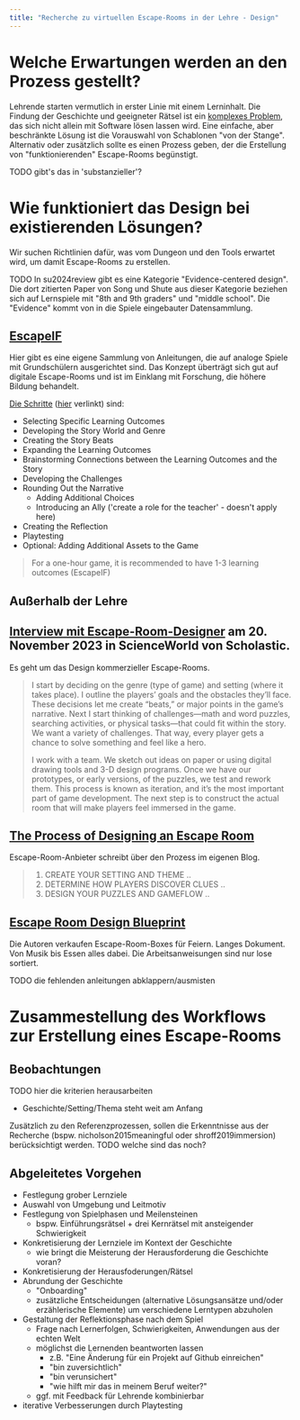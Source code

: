 ```yaml
---
title: "Recherche zu virtuellen Escape-Rooms in der Lehre - Design"
---
```


# Welche Erwartungen werden an den Prozess gestellt?

Lehrende starten vermutlich in erster Linie mit einem Lerninhalt. Die Findung der Geschichte und geeigneter Rätsel ist ein [komplexes Problem](https://de.wikipedia.org/wiki/Komplexes_Problem), das sich nicht allein mit Software lösen lassen wird. Eine einfache, aber beschränkte Lösung ist die Vorauswahl von Schablonen "von der Stange". Alternativ oder zusätzlich sollte es einen Prozess geben, der die Erstellung von "funktionierenden" Escape-Rooms begünstigt.

TODO gibt's das in 'substanzieller'?

# Wie funktioniert das Design bei existierenden Lösungen?

Wir suchen Richtlinien dafür, was vom Dungeon und den Tools erwartet wird, um damit Escape-Rooms zu erstellen.

TODO In su2024review gibt es eine Kategorie "Evidence-centered design". Die dort zitierten Paper von Song und Shute aus dieser Kategorie beziehen sich auf Lernspiele mit "8th and 9th graders" und "middle school". Die "Evidence" kommt von in die Spiele eingebauter Datensammlung.

## [EscapeIF](#escapeif)

Hier gibt es eine eigene Sammlung von Anleitungen, die auf analoge Spiele mit Grundschülern ausgerichtet sind. Das Konzept überträgt sich gut auf digitale Escape-Rooms und ist im Einklang mit Forschung, die höhere Bildung behandelt.

[Die Schritte](https://docs.google.com/document/d/1Xgsuv-6KgIfou8HrvkBkf414iZuuy4qaj1oenZYdaTs/edit#heading=h.81iim33prqjb) ([hier](https://www.becauseplaymatters.com/escapeif) verlinkt) sind:

- Selecting Specific Learning Outcomes
- Developing the Story World and Genre
- Creating the Story Beats
- Expanding the Learning Outcomes
- Brainstorming Connections between the Learning Outcomes and the Story
- Developing the Challenges
- Rounding Out the Narrative
  - Adding Additional Choices
  - Introducing an Ally ('create a role for the teacher' - doesn't apply here)
- Creating the Reflection
- Playtesting
- Optional: Adding Additional Assets to the Game

> For a one-hour game, it is recommended to have 1-3 learning outcomes (EscapeIF)

## Außerhalb der Lehre

## [Interview mit Escape-Room-Designer](https://static1.squarespace.com/static/62bc928cda86cf2dcc7f378d/t/65a85086591a9e1f2a897b2b/1705529482357/CoolJobsEscapeRoom.pdf) am 20. November 2023 in ScienceWorld von Scholastic.

Es geht um das Design kommerzieller Escape-Rooms.

> I start by deciding on the genre (type of game) and setting (where it takes place). I outline the players’ goals and the obstacles they’ll face. These decisions let me create “beats,” or major points in the game’s narrative. Next I start thinking of challenges—math and word puzzles, searching activities, or physical tasks—that could fit within the story. We want a variety of challenges. That way, every player gets a chance to solve something and feel like a hero.
>
> I work with a team. We sketch out ideas on paper or using digital drawing tools and 3-D design programs. Once we have our prototypes, or early versions, of the puzzles, we test and rework them. This process is known as iteration, and it’s the most important part of game development. The next step is to construct the actual room that will make players feel immersed in the game.

## [The Process of Designing an Escape Room](https://reddoorescape.com/blog-the-process-of-designing-an-escape-room/)

Escape-Room-Anbieter schreibt über den Prozess im eigenen Blog.

> 1. CREATE YOUR SETTING AND THEME
> ..
> 2. DETERMINE HOW PLAYERS DISCOVER CLUES
> ..
> 3. DESIGN YOUR PUZZLES AND GAMEFLOW
> ..

## [Escape Room Design Blueprint](https://lockpaperscissors.co/escape-room-design-blueprint)

Die Autoren verkaufen Escape-Room-Boxes für Feiern. Langes Dokument. Von Musik bis Essen alles dabei.
Die Arbeitsanweisungen sind nur lose sortiert.

TODO die fehlenden anleitungen abklappern/ausmisten

# Zusammestellung des Workflows zur Erstellung eines Escape-Rooms

## Beobachtungen

TODO hier die kriterien herausarbeiten
- Geschichte/Setting/Thema steht weit am Anfang

Zusätzlich zu den Referenzprozessen, sollen die Erkenntnisse aus der Recherche (bspw. nicholson2015meaningful oder shroff2019immersion) berücksichtigt werden.
TODO welche sind das noch?

## <a name="approach"></a> Abgeleitetes Vorgehen

- Festlegung grober Lernziele
- Auswahl von Umgebung und Leitmotiv
- Festlegung von Spielphasen und Meilensteinen
  - bspw. Einführungsrätsel + drei Kernrätsel mit ansteigender Schwierigkeit
- Konkretisierung der Lernziele im Kontext der Geschichte
  - wie bringt die Meisterung der Herausforderung die Geschichte voran?
- Konkretisierung der Herausfoderungen/Rätsel
- Abrundung der Geschichte
  - "Onboarding"
  - zusätzliche Entscheidungen (alternative Lösungsansätze und/oder erzählerische Elemente) um verschiedene Lerntypen abzuholen
- Gestaltung der Reflektionsphase nach dem Spiel
  - Frage nach Lernerfolgen, Schwierigkeiten, Anwendungen aus der echten Welt
  - möglichst die Lernenden beantworten lassen
    - z.B. "Eine Änderung für ein Projekt auf Github einreichen"
    - "bin zuversichtlich"
    - "bin verunsichert"
    - "wie hilft mir das in meinem Beruf weiter?"
  - ggf. mit Feedback für Lehrende kombinierbar
- iterative Verbesserungen durch Playtesting
